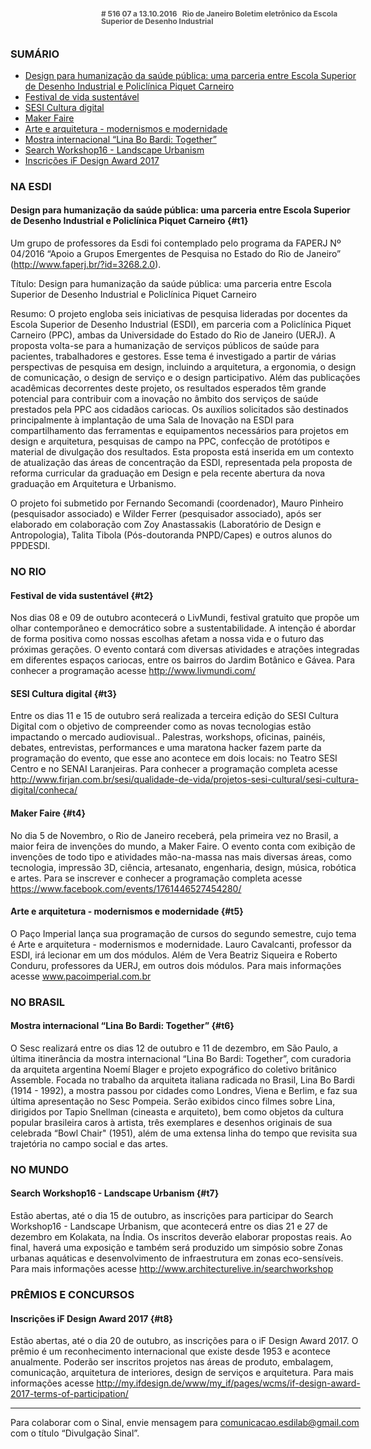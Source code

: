 <!--
---
title: sinal 516 - Esdi
-->
<div style="  width:40em;max-width: 40em;margin: 0 auto;" markdown=1>

<div style="background:url(img/selo.png) no-repeat;line-height:1em;font-size:0.85em;font-weight:bold;color:#555;padding: 0 0 0 145px;margin:0 0 3em 0;" markdown="1">
# 516
07 a 13.10.2016   Rio de Janeiro   
Boletim eletrônico da Escola Superior de Desenho Industrial
</div>


### SUMÁRIO 

  * [Design para humanização da saúde pública: uma parceria entre Escola Superior de Desenho Industrial e Policlínica Piquet Carneiro](#t1)
  * [Festival de vida sustentável](#t2)
  * [SESI Cultura digital](#t3)
  * [Maker Faire](#t4)
  * [Arte e arquitetura - modernismos e modernidade](#t5)
  * [Mostra internacional “Lina Bo Bardi: Together”](#t6)
  * [Search Workshop16 - Landscape Urbanism](#t7)
  * [Inscrições iF Design Award 2017](#t8) 


### NA ESDI

#### Design para humanização da saúde pública: uma parceria entre Escola Superior de Desenho Industrial e Policlínica Piquet Carneiro {#t1}

Um grupo de professores da Esdi foi contemplado pelo programa da FAPERJ Nº 04/2016 “Apoio a Grupos Emergentes de Pesquisa no Estado do Rio de Janeiro” (http://www.faperj.br/?id=3268.2.0). 

Título: Design para humanização da saúde pública: uma parceria entre Escola Superior de Desenho Industrial e Policlínica Piquet Carneiro

Resumo: O projeto engloba seis iniciativas de pesquisa lideradas por docentes da Escola Superior de Desenho Industrial (ESDI), em parceria com a Policlínica Piquet Carneiro (PPC), ambas da Universidade do Estado do Rio de Janeiro (UERJ). A proposta volta-se para a humanização de serviços públicos de saúde para pacientes, trabalhadores e gestores. Esse tema é investigado a partir de várias perspectivas de pesquisa em design, incluindo a arquitetura, a ergonomia, o design de comunicação, o design de serviço e o design participativo. Além das publicações acadêmicas decorrentes deste projeto, os resultados esperados têm grande potencial para contribuir com a inovação no âmbito dos serviços de saúde prestados pela PPC aos cidadãos cariocas. Os auxílios solicitados são destinados principalmente à implantação de uma Sala de Inovação na ESDI para compartilhamento das ferramentas e equipamentos necessários para projetos em design e arquitetura, pesquisas de campo na PPC, confecção de protótipos e material de divulgação dos resultados. Esta proposta está inserida em um contexto de atualização das áreas de concentração da ESDI, representada pela proposta de reforma curricular da graduação em Design e pela recente abertura da nova graduação em Arquitetura e Urbanismo.

O projeto foi submetido por Fernando Secomandi (coordenador), Mauro Pinheiro (pesquisador associado) e Wilder Ferrer (pesquisador associado), após ser elaborado em colaboração com Zoy Anastassakis (Laboratório de Design e Antropologia), Talita Tibola (Pós-doutoranda PNPD/Capes) e outros alunos do PPDESDI.


### NO RIO

#### Festival de vida sustentável {#t2}

Nos dias 08 e 09 de outubro acontecerá o LivMundi, festival gratuito que propõe um olhar contemporâneo e democrático sobre a sustentabilidade. A intenção é abordar de forma positiva como nossas escolhas afetam a nossa vida e o futuro das próximas gerações.  O evento contará com diversas atividades e atrações integradas em diferentes espaços cariocas, entre os bairros do Jardim Botânico e Gávea. Para conhecer a programação acesse http://www.livmundi.com/ 


#### SESI Cultura digital  {#t3} 

Entre os dias 11 e 15 de outubro será realizada a terceira edição do SESI Cultura Digital com o objetivo de compreender como as novas tecnologias estão impactando o mercado audiovisual.. Palestras, workshops, oficinas, painéis, debates, entrevistas, performances e  uma maratona hacker fazem parte da programação do evento, que esse ano acontece em dois locais: no Teatro SESI Centro e no SENAI Laranjeiras. Para conhecer a programação completa acesse http://www.firjan.com.br/sesi/qualidade-de-vida/projetos-sesi-cultural/sesi-cultura-digital/conheca/ 


#### Maker Faire {#t4} 

No dia 5 de Novembro, o Rio de Janeiro receberá, pela primeira vez no Brasil, a maior feira de invenções do mundo, a Maker Faire. O evento conta com exibição de invenções de todo tipo e atividades mão-na-massa nas mais diversas áreas, como tecnologia, impressão 3D, ciência, artesanato, engenharia, design, música, robótica e artes. Para se inscrever e conhecer a programação completa acesse https://www.facebook.com/events/1761446527454280/ 


#### Arte e arquitetura - modernismos e modernidade {#t5}

O Paço Imperial lança sua programação de cursos do segundo semestre, cujo tema é Arte e arquitetura - modernismos e modernidade. Lauro Cavalcanti, professor da ESDI, irá lecionar em um dos módulos. Além de Vera Beatriz Siqueira e Roberto Conduru, professores da UERJ, em outros dois módulos. Para mais informações acesse www.pacoimperial.com.br 


### NO BRASIL 

#### Mostra internacional “Lina Bo Bardi: Together” {#t6}

O Sesc realizará entre os dias 12 de outubro e 11 de dezembro, em São Paulo, a última itinerância da mostra internacional “Lina Bo Bardi: Together”, com curadoria da arquiteta argentina Noemí Blager e projeto expográfico do coletivo britânico Assemble. Focada no trabalho da arquiteta italiana radicada no Brasil, Lina Bo Bardi (1914 - 1992), a mostra passou por cidades como Londres, Viena e Berlim, e faz sua última apresentação no Sesc Pompeia. Serão exibidos cinco filmes sobre Lina, dirigidos por Tapio Snellman (cineasta e arquiteto), bem como objetos da cultura popular brasileira caros à artista, três exemplares e desenhos originais de sua celebrada “Bowl Chair" (1951), além de uma extensa linha do tempo que revisita sua trajetória no campo social e das artes.


### NO MUNDO

#### Search Workshop16 - Landscape Urbanism {#t7} 

Estão abertas, até o dia 15 de outubro, as inscrições para participar do Search Workshop16 - Landscape Urbanism, que acontecerá entre os dias 21 e 27 de dezembro em Kolakata, na Índia. Os inscritos deverão elaborar propostas reais. Ao final, haverá uma exposição e também será produzido um simpósio sobre Zonas urbanas aquáticas e desenvolvimento de infraestrutura em zonas eco-sensíveis. Para mais informações acesse http://www.architecturelive.in/searchworkshop 


### PRÊMIOS E CONCURSOS

#### Inscrições iF Design Award 2017 {#t8}

Estão abertas, até o dia 20 de outubro, as inscrições para o iF Design Award 2017. O prêmio é um reconhecimento internacional que existe desde 1953 e acontece anualmente. Poderão ser inscritos projetos nas áreas de produto, embalagem, comunicação, arquitetura de interiores, design de serviços e arquitetura. Para mais informações acesse http://my.ifdesign.de/www/my_if/pages/wcms/if-design-award-2017-terms-of-participation/ 

- - - 


Para colaborar com o Sinal, envie mensagem para [comunicacao.esdilab@gmail.com](mailto:comunicacao.esdilab@gmail.com) com o título “Divulgação Sinal”.

</div>

<img src="img/selo.png" style="display:none;opacity:0;width:0;height:0;" />
